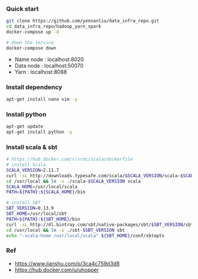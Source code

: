 ### Quick start
```bash
git clone https://github.com/yennanliu/data_infra_repo.git
cd data_infra_repo/hadoop_yarn_spark
docker-compose up -d

# down the service 
docker-compose down
```
- Name node : localhost:8020
- Data node : localhost:50070
- Yarn : localhost:8088

### Install dependency
```bash
apt-get install nano vim -y
```

### Install python
```bash
apt-get update
apt-get install python -y
```

### Install scala & sbt
```bash
# https://hub.docker.com/r/srdc/scala/dockerfile
# install Scala
SCALA_VERSION=2.11.7
curl -sL http://downloads.typesafe.com/scala/$SCALA_VERSION/scala-$SCALA_VERSION.tgz | gunzip | tar -x -C /usr/local
cd /usr/local && ln -s ./scala-$SCALA_VERSION scala
SCALA_HOME=/usr/local/scala
PATH=${PATH}:${SCALA_HOME}/bin

# install SBT
SBT_VERSION=0.13.9
SBT_HOME=/usr/local/sbt
PATH=${PATH}:${SBT_HOME}/bin
curl -sL http://dl.bintray.com/sbt/native-packages/sbt/$SBT_VERSION/sbt-$SBT_VERSION.tgz | gunzip | tar -x -C /usr/local
cd /usr/local && ln -s ./sbt-$SBT_VERSION sbt
echo "-scala-home /usr/local/scala" ${SBT_HOME}/conf/sbtopts
```

### Ref
- https://www.jianshu.com/p/3ca4c759d3d8
- https://hub.docker.com/u/uhopper